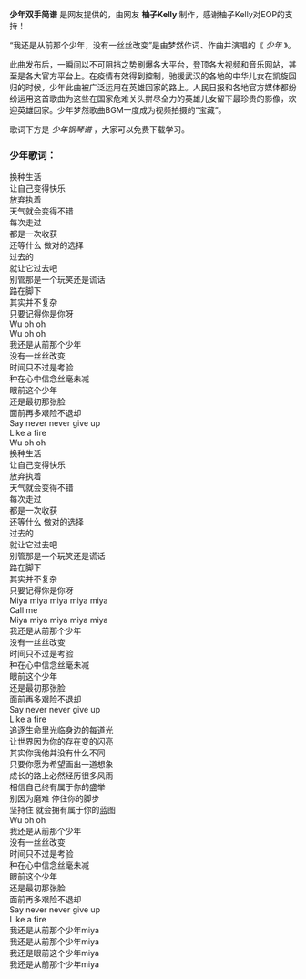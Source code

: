 

**少年双手简谱** 是网友提供的，由网友 **柚子Kelly** 制作，感谢柚子Kelly对EOP的支持！

“我还是从前那个少年，没有一丝丝改变”是由梦然作词、作曲并演唱的《 _少年_ 》。

此曲发布后，一瞬间以不可阻挡之势刷爆各大平台，登顶各大视频和音乐网站，甚至是各大官方平台上。在疫情有效得到控制，驰援武汉的各地的中华儿女在凯旋回归的时候，少年此曲被广泛运用在英雄回家的路上。人民日报和各地官方媒体都纷纷运用这首歌曲为这些在国家危难关头拼尽全力的英雄儿女留下最珍贵的影像，欢迎英雄回家。少年梦然歌曲BGM一度成为视频拍摄的“宝藏”。

歌词下方是 _少年钢琴谱_ ，大家可以免费下载学习。

### 少年歌词：

换种生活  
让自己变得快乐  
放弃执着  
天气就会变得不错  
每次走过  
都是一次收获  
还等什么 做对的选择  
过去的  
就让它过去吧  
别管那是一个玩笑还是谎话  
路在脚下  
其实并不复杂  
只要记得你是你呀  
Wu oh oh  
Wu oh oh  
我还是从前那个少年  
没有一丝丝改变  
时间只不过是考验  
种在心中信念丝毫未减  
眼前这个少年  
还是最初那张脸  
面前再多艰险不退却  
Say never never give up  
Like a fire  
Wu oh oh  
换种生活  
让自己变得快乐  
放弃执着  
天气就会变得不错  
每次走过  
都是一次收获  
还等什么 做对的选择  
过去的  
就让它过去吧  
别管那是一个玩笑还是谎话  
路在脚下  
其实并不复杂  
只要记得你是你呀  
Miya miya miya miya miya  
Call me  
Miya miya miya miya miya  
我还是从前那个少年  
没有一丝丝改变  
时间只不过是考验  
种在心中信念丝毫未减  
眼前这个少年  
还是最初那张脸  
面前再多艰险不退却  
Say never never give up  
Like a fire  
追逐生命里光临身边的每道光  
让世界因为你的存在变的闪亮  
其实你我他并没有什么不同  
只要你愿为希望画出一道想象  
成长的路上必然经历很多风雨  
相信自己终有属于你的盛举  
别因为磨难 停住你的脚步  
坚持住 就会拥有属于你的蓝图  
Wu oh oh  
我还是从前那个少年  
没有一丝丝改变  
时间只不过是考验  
种在心中信念丝毫未减  
眼前这个少年  
还是最初那张脸  
面前再多艰险不退却  
Say never never give up  
Like a fire  
我还是从前那个少年miya  
我还是从前那个少年miya  
我还是眼前这个少年miya  
我还是从前那个少年miya

